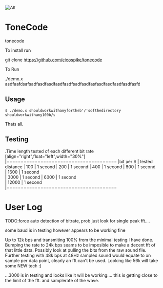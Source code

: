 ![Alt](https://upload.wikimedia.org/wikipedia/commons/thumb/e/e5/Analogue_modem_-_acoustic_coupler.jpg/800px-Analogue_modem_-_acoustic_coupler.jpg)

ToneCode
========

tonecode


To install run

git clone https://github.com/eicospike/tonecode



To Run


./demo.x asdfaafdsafsadfasdfasdfasdfasdfsadfasdfasfasdfasdfasdfasdfasfd




Usage
-----
	$ ./demo.x shouldworkwithanyfortheb'/'softhedirectory
	shouldworkwithany100b/s
Thats all.


Testing
-----------
.Time length tested of each different bit rate
[align="right",float="left",width="30%"]
|=======================================
|bit per S  | tested distance
|       100 |         1 second
|       200 |         1 second
|       400 |         1 second
|       800 |         1 second         
|      1600 |         1 second  
|      3000 |         1 second
|      6000 |         1 second     
|     12000 |         1 second   
|=======================================


User Log
========

TODO:force auto detection of bitrate, prob just look for single peak fft....

some baud is in testing however appears to be working fine

Up to 12k bps and transmiting 100% from the minimal testing I have done. Bumping the rate to
24k bps seams to be imposible to make a decent fft of that little data. Possibly look at pulling
the bits from the raw sound file. Further testing with 48k bps at 48Hz sampled sound would equate
to on sample per data point, clearly an fft can't be used. Looking like 56k will take some NEW tech :)

...3000 is in testing and looks like it will be working.... this is getting close to the limit
of the fft. and samplerate of the wave.

